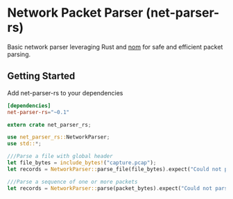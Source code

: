 # Network Packet Parser (net-parser-rs)
Basic network parser leveraging Rust and [nom](https://github.com/Geal/nom) for safe and efficient packet parsing.

## Getting Started
Add net-parser-rs to your dependencies

```toml
[dependencies]
net-parser-rs="~0.1"
```

```rust
extern crate net_parser_rs;

use net_parser_rs::NetworkParser;
use std::*;

///Parse a file with global header
let file_bytes = include_bytes!("capture.pcap");
let records = NetworkParser::parse_file(file_bytes).expect("Could not parse");

///Parse a sequence of one or more packets
let records = NetworkParser::parse(packet_bytes).expect("Could not parse");
```
